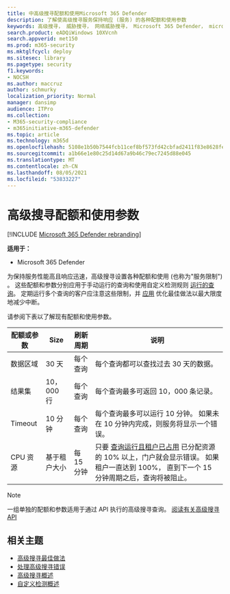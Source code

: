 ```yaml
---
title: 中高级搜寻配额和使用Microsoft 365 Defender
description: 了解使高级搜寻服务保持响应 (服务) 的各种配额和使用参数
keywords: 高级搜寻， 威胁搜寻， 网络威胁搜寻， Microsoft 365 Defender， microsoft 365， m365， 搜索， 查询， 遥测， 架构， kusto， CPU 限制， 查询限制， 资源， 最大结果， 配额， 参数， 分配
search.product: eADQiWindows 10XVcnh
search.appverid: met150
ms.prod: m365-security
ms.mktglfcycl: deploy
ms.sitesec: library
ms.pagetype: security
f1.keywords:
- NOCSH
ms.author: maccruz
author: schmurky
localization_priority: Normal
manager: dansimp
audience: ITPro
ms.collection:
- M365-security-compliance
- m365initiative-m365-defender
ms.topic: article
ms.technology: m365d
ms.openlocfilehash: 5108e1b50b7544fcb11cef8bf573fd42cbfad2411f83e8628fecd59a895c1c55
ms.sourcegitcommit: a1b66e1e80c25d14d67a9b46c79ec7245d88e045
ms.translationtype: MT
ms.contentlocale: zh-CN
ms.lasthandoff: 08/05/2021
ms.locfileid: "53833227"
---
```

# <a name="advanced-hunting-quotas-and-usage-parameters"></a>高级搜寻配额和使用参数

[!INCLUDE [Microsoft 365 Defender rebranding](../includes/microsoft-defender.md)]


**适用于：**
- Microsoft 365 Defender

为保持服务性能高且响应迅速，高级搜寻设置各种配额和使用 (也称为"服务限制") 。 这些配额和参数分别应用于手动运行的查询和使用自定义检测规则 [运行的查询](custom-detection-rules.md)。 定期运行多个查询的客户应注意这些限制，并 [应用](advanced-hunting-best-practices.md) 优化最佳做法以最大限度地减少中断。

请参阅下表以了解现有配额和使用参数。

| 配额或参数 | Size | 刷新周期 | 说明 |
|--|--|--|--|
| 数据区域 | 30 天 | 每个查询 | 每个查询都可以查找过去 30 天的数据。 |
| 结果集 | 10，000 行 | 每个查询 | 每个查询最多可返回 10，000 条记录。 |
| Timeout | 10 分钟 | 每个查询 | 每个查询最多可以运行 10 分钟。 如果未在 10 分钟内完成，则服务将显示一个错误。
| CPU 资源 | 基于租户大小 | 每 15 分钟 | 只要 [查询运行且租户已占用](advanced-hunting-errors.md) 已分配资源的 10% 以上，门户就会显示错误。 如果租户一直达到 100%， 直到下一个 15 分钟周期之后，查询将被阻止。 |

>[!NOTE] 
>一组单独的配额和参数适用于通过 API 执行的高级搜寻查询。 [阅读有关高级搜寻 API](./api-advanced-hunting.md)

## <a name="related-topics"></a>相关主题

- [高级搜寻最佳做法](advanced-hunting-best-practices.md)
- [处理高级搜寻错误](advanced-hunting-errors.md)
- [高级搜寻概述](advanced-hunting-overview.md)
- [自定义检测概述](custom-detections-overview.md)